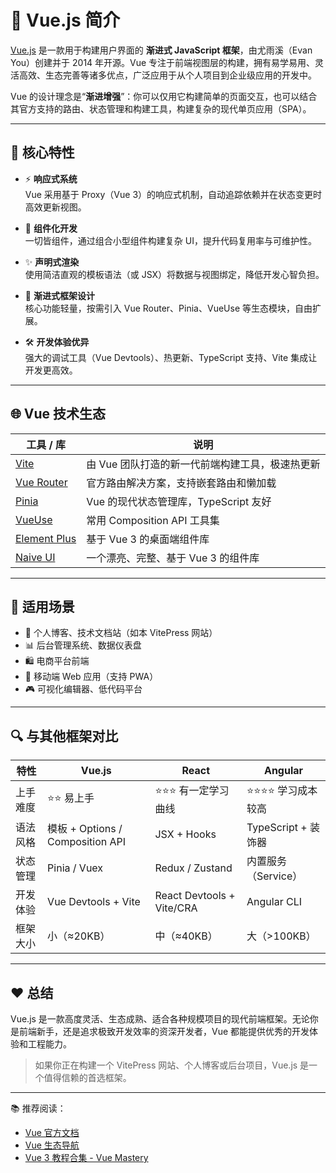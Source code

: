 # 🌿 Vue.js 简介

[Vue.js](https://vuejs.org/) 是一款用于构建用户界面的 **渐进式 JavaScript 框架**，由尤雨溪（Evan You）创建并于 2014 年开源。Vue 专注于前端视图层的构建，拥有易学易用、灵活高效、生态完善等诸多优点，广泛应用于从个人项目到企业级应用的开发中。

Vue 的设计理念是“**渐进增强**”：你可以仅用它构建简单的页面交互，也可以结合其官方支持的路由、状态管理和构建工具，构建复杂的现代单页应用（SPA）。

---

## 🚩 核心特性

- ⚡ **响应式系统**  
  Vue 采用基于 Proxy（Vue 3）的响应式机制，自动追踪依赖并在状态变更时高效更新视图。

- 🧩 **组件化开发**  
  一切皆组件，通过组合小型组件构建复杂 UI，提升代码复用率与可维护性。

- ✨ **声明式渲染**  
  使用简洁直观的模板语法（或 JSX）将数据与视图绑定，降低开发心智负担。

- 🔧 **渐进式框架设计**  
  核心功能轻量，按需引入 Vue Router、Pinia、VueUse 等生态模块，自由扩展。

- 🛠️ **开发体验优异**  
  强大的调试工具（Vue Devtools）、热更新、TypeScript 支持、Vite 集成让开发更高效。

---

## 🌐 Vue 技术生态

| 工具 / 库       | 说明                                      |
|----------------|-------------------------------------------|
| [Vite](https://vitejs.dev/)           | 由 Vue 团队打造的新一代前端构建工具，极速热更新 |
| [Vue Router](https://router.vuejs.org/) | 官方路由解决方案，支持嵌套路由和懒加载          |
| [Pinia](https://pinia.vuejs.org/)     | Vue 的现代状态管理库，TypeScript 友好           |
| [VueUse](https://vueuse.org/)         | 常用 Composition API 工具集                     |
| [Element Plus](https://element-plus.org/) | 基于 Vue 3 的桌面端组件库                        |
| [Naive UI](https://www.naiveui.com/)  | 一个漂亮、完整、基于 Vue 3 的组件库              |

---

## 🧭 适用场景

- 📝 个人博客、技术文档站（如本 VitePress 网站）
- 📊 后台管理系统、数据仪表盘
- 🛍️ 电商平台前端
- 📱 移动端 Web 应用（支持 PWA）
- 🎮 可视化编辑器、低代码平台

---

## 🔍 与其他框架对比

| 特性         | Vue.js           | React              | Angular             |
|--------------|------------------|--------------------|---------------------|
| 上手难度     | ⭐⭐ 易上手        | ⭐⭐⭐ 有一定学习曲线 | ⭐⭐⭐⭐ 学习成本较高    |
| 语法风格     | 模板 + Options / Composition API | JSX + Hooks         | TypeScript + 装饰器 |
| 状态管理     | Pinia / Vuex     | Redux / Zustand    | 内置服务（Service） |
| 开发体验     | Vue Devtools + Vite | React Devtools + Vite/CRA | Angular CLI         |
| 框架大小     | 小（≈20KB）      | 中（≈40KB）         | 大（>100KB）         |

---

## ❤️ 总结

Vue.js 是一款高度灵活、生态成熟、适合各种规模项目的现代前端框架。无论你是前端新手，还是追求极致开发效率的资深开发者，Vue 都能提供优秀的开发体验和工程能力。

> 如果你正在构建一个 VitePress 网站、个人博客或后台项目，Vue.js 是一个值得信赖的首选框架。

---

📚 推荐阅读：

- [Vue 官方文档](https://vuejs.org/)
- [Vue 生态导航](https://awesome-vue.js.org/)
- [Vue 3 教程合集 - Vue Mastery](https://www.vuemastery.com/)
